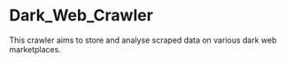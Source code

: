 # Dark_Web_Crawler
This crawler aims to store and analyse scraped data on various dark web marketplaces.
